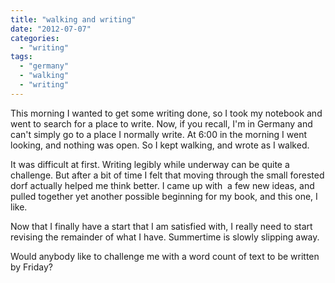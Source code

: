 ```yaml
---
title: "walking and writing"
date: "2012-07-07"
categories: 
  - "writing"
tags: 
  - "germany"
  - "walking"
  - "writing"
---
```


This morning I wanted to get some writing done, so I took my notebook and went to search for a place to write. Now, if you recall, I'm in Germany and can't simply go to a place I normally write. At 6:00 in the morning I went looking, and nothing was open. So I kept walking, and wrote as I walked.

It was difficult at first. Writing legibly while underway can be quite a challenge. But after a bit of time I felt that moving through the small forested dorf actually helped me think better. I came up with  a few new ideas, and pulled together yet another possible beginning for my book, and this one, I like.

Now that I finally have a start that I am satisfied with, I really need to start revising the remainder of what I have. Summertime is slowly slipping away.

Would anybody like to challenge me with a word count of text to be written by Friday?
